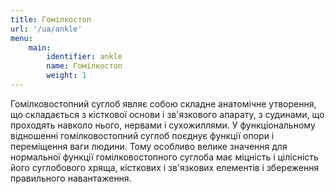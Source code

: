 ```yaml
---
title: Гомілкостоп
url: '/ua/ankle'
menu:
    main:
        identifier: ankle
        name: Гомілкостоп
        weight: 1
---
```


Гомілковостопний суглоб являє собою складне анатомічне утворення, що складається з кісткової основи і зв'язкового
апарату, з судинами, що проходять навколо нього, нервами і сухожиллями. У функціональному відношенні гомілковостопний
суглоб поєднує функції опори і переміщення ваги людини. Тому особливо велике значення для нормальної функції
гомілковостопного суглоба має міцність і цілісність його суглобового хряща, кісткових і зв'язкових елементів і
збереження правильного навантаження.
